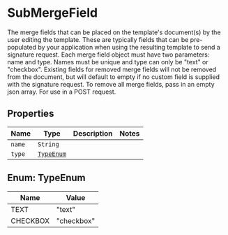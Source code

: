 

# SubMergeField

The merge fields that can be placed on the template&#39;s document(s) by the user editing the template. These are typically fields that can be pre-populated by your application when using the resulting template to send a signature request. Each merge field object must have two parameters: name and type. Names must be unique and type can only be &quot;text&quot; or &quot;checkbox&quot;. Existing fields for removed merge fields will not be removed from the document, but will default to empty if no custom field is supplied with the signature request. To remove all merge fields, pass in an empty json array. For use in a POST request.

## Properties

Name | Type | Description | Notes
------------ | ------------- | ------------- | -------------
| `name` | ```String``` |    |  |
| `type` | [```TypeEnum```](#TypeEnum) |    |  |



## Enum: TypeEnum

Name | Value
---- | -----
| TEXT | &quot;text&quot; |
| CHECKBOX | &quot;checkbox&quot; |



